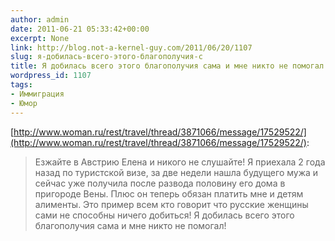 ```yaml
---
author: admin
date: 2011-06-21 05:33:42+00:00
excerpt: None
link: http://blog.not-a-kernel-guy.com/2011/06/20/1107
slug: я-добилась-всего-этого-благополучия-с
title: Я добилась всего этого благополучия сама и мне никто не помогал!
wordpress_id: 1107
tags:
- Иммиграция
- Юмор
---
```


[http://www.woman.ru/rest/travel/thread/3871066/message/17529522/](http://www.woman.ru/rest/travel/thread/3871066/message/17529522/):

> Езжайте в Австрию Елена и никого не слушайте! Я приехала 2 года назад по туристской визе, за две недели нашла будущего мужа и сейчас уже получила после развода половину его дома в пригороде Вены. Плюс он теперь обязан платить мне и детям алименты. 
Это пример всем кто говорит что русские женщины сами не способны ничего добиться! Я добилась всего этого благополучия сама и мне никто не помогал!
